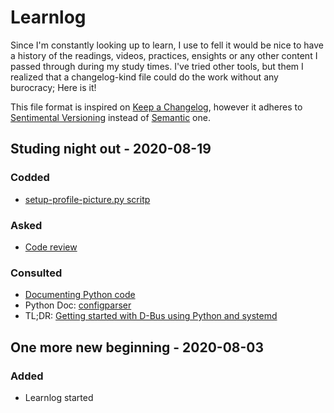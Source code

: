 # Learnlog

Since I'm constantly looking up to learn, I use to fell it would be nice to have a history of the readings, videos, practices, ensights or any other content I passed through during my study times. I've tried other tools, but them I realized that a changelog-kind file could do the work without any burocracy; Here is it!

This file format is inspired on [Keep a Changelog](https://keepachangelog.com/en/1.0.0/), however it adheres to [Sentimental Versioning](http://sentimentalversioning.org/) instead of [Semantic](https://semver.org/spec/v2.0.0.html) one. 

## Studing night out - 2020-08-19
### Codded
- [setup-profile-picture.py scritp](https://gist.github.com/artu-hnrq/bfe1df326b3ac70287961d8b54e0e904#file-setup-profile-picture-py)

### Asked
- [Code review](https://codereview.stackexchange.com/questions/248174/update-unix-like-system-user-profile-picture-with-its-github-accounts-one)

### Consulted
- [Documenting Python code](https://realpython.com/documenting-python-code/)
- Python Doc: [configparser](https://docs.python.org/3/library/configparser.html)
- TL;DR: [Getting started with D-Bus using Python and systemd](https://zignar.net/2014/09/08/getting-started-with-dbus-python-systemd/)


## One more new beginning - 2020-08-03
### Added
- Learnlog started
